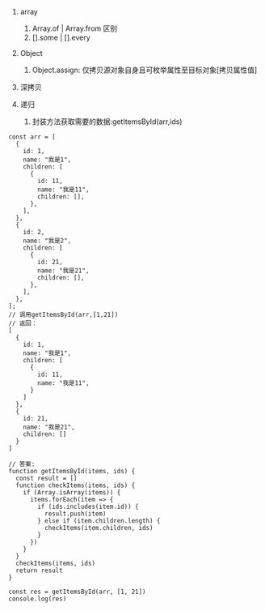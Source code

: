1. array
   1. Array.of | Array.from 区别
   2. [].some | [].every
   
2. Object
   1. Object.assign: 仅拷贝源对象自身且可枚举属性至目标对象[拷贝属性值]


3. 深拷贝
4. 递归
   1. 封装方法获取需要的数据:getItemsById(arr,ids)
```
const arr = [
  {
    id: 1,
    name: "我是1",
    children: [
      {
        id: 11,
        name: "我是11",
        children: [],
      },
    ],
  },
  {
    id: 2,
    name: "我是2",
    children: [
      {
        id: 21,
        name: "我是21",
        children: [],
      },
    ],
  },
];
// 调用getItemsById(arr,[1,21])
// 返回：
[
  {
    id: 1,
    name: "我是1",
    children: [
      {
        id: 11,
        name: "我是11",
      }
    ]
  },
  {
    id: 21,
    name: "我是21",
    children: []
  }
]
```
```
// 答案: 
function getItemsById(items, ids) {
  const result = []
  function checkItems(items, ids) {
    if (Array.isArray(items)) {
      items.forEach(item => {
        if (ids.includes(item.id)) {
          result.push(item)
        } else if (item.children.length) {
          checkItems(item.children, ids)
        }
      })
    }
  }
  checkItems(items, ids)
  return result
}

const res = getItemsById(arr, [1, 21])
console.log(res)
```

